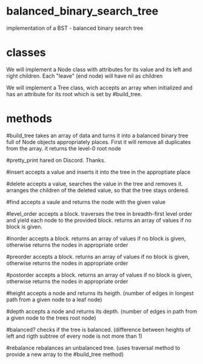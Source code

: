 # balanced_binary_search_tree
implementation of a BST - balanced binary search tree

# classes
We will implement a Node class with attributes for its value and its left and right children. Each "leave" (end node) will have nil as children

We will implement a Tree class, wich accepts an array when initialized and has an attribute for its root which is set by #build_tree.

# methods
#build_tree 
  takes an array of data and turns it into a balanced binary tree full of Node objects appropriately  places.
  First it will remove all duplicates from the array.
  it returns the level-0 root node

#pretty_print 
  hared on Discord. Thanks.

#insert
  accepts a value and inserts it into the tree in the approptiate place

#delete
  accepts a value, searches the value in the tree and removes it.
  arranges the children of the deleted value, so that the tree stays ordered.

#find
  accepts a vaule and returns the node with the given value

#level_order
  accepts a block. traverses the tree in breadth-first level order and yield each node to the provided block. returns an array of values if no block is given.

#inorder
  accepts a block. returns an array of values if no block is given, otherwise returns the nodes in appropriate order

#preorder
   accepts a block. returns an array of values if no block is given, otherwise returns the nodes in appropriate order

#postorder
   accepts a block. returns an array of values if no block is given, otherwise returns the nodes in appropriate order

#height
  accepts a node and returns its heigth. (number of edges in longest path from a given node to a leaf node)

#depth
  accepts a node and returns its depth. (number of edges in path from a given node to the trees root node)

#balanced?
  checks if the tree is balanced. (difference between heights of left and rigth subtree of every node is not more than 1)

#rebalance
  rebalances an unbalanced tree.
  (uses traversal method to provide a new array to the #build_tree method)
